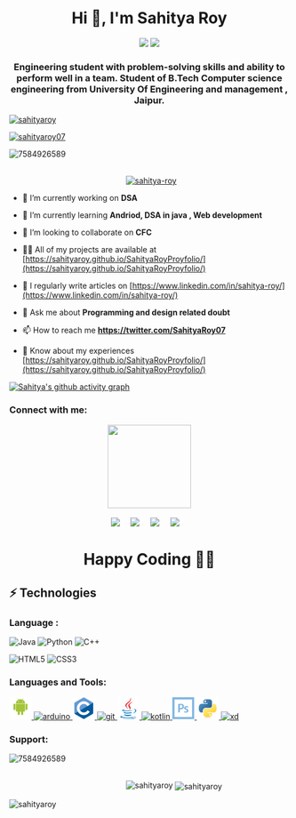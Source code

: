 <h1 align="center">Hi 👋, I'm Sahitya Roy</h1>
<p align="center">
   <img src="https://readme-typing-svg.herokuapp.com?color=45ffaa&size=40&width=900&height=80&lines=Welcome-to-The-World-Of-Sahitya-Roy"/>
    <img src="https://readme-typing-svg.herokuapp.com?color=7FFF00&size=40&width=900&height=80&lines=Founder-Of-Eduhub-International-Community"/>
</p>
<h3 align="center">Engineering student with problem-solving skills and ability to perform well in a team. Student of B.Tech Computer science engineering from University Of Engineering and management , Jaipur.</h3>

<p align="left"> <a href="https://github.com/ryo-ma/github-profile-trophy"><img src="https://github-profile-trophy.vercel.app/?username=sahityaroy" alt="sahityaroy" /></a> </p>

<p align="left"> <a href="https://twitter.com/sahityaroy07" target="blank"><img src="https://img.shields.io/twitter/follow/sahityaroy07?logo=twitter&style=for-the-badge" alt="sahityaroy07" /></a> </p>
<p><a href="https://www.buymeacoffee.com/sahityaroy"> <img align="left" src="https://cdn.buymeacoffee.com/buttons/v2/default-yellow.png" height="50" width="210" alt="7584926589" /></a></p><br><br>
<p align="left"> <a href="https://www.linkedin.com/in/sahitya-roy/" target="blank"><img src="https://rvtechnologies.com/wp-content/uploads/2020/03/mobile_app-1.jpg" alt="sahitya-roy" /></a> </p>

- 🔭 I’m currently working on **DSA**

- 🌱 I’m currently learning **Andriod, DSA in java , Web development**

- 👯 I’m looking to collaborate on **CFC**

- 👨‍💻 All of my projects are available at [https://sahityaroy.github.io/SahityaRoyProyfolio/](https://sahityaroy.github.io/SahityaRoyProyfolio/)

- 📝 I regularly write articles on [https://www.linkedin.com/in/sahitya-roy/](https://www.linkedin.com/in/sahitya-roy/)

- 💬 Ask me about **Programming and design related doubt**

- 📫 How to reach me **https://twitter.com/SahityaRoy07**

- 📄 Know about my experiences [https://sahityaroy.github.io/SahityaRoyProyfolio/](https://sahityaroy.github.io/SahityaRoyProyfolio/)

[![Sahitya's github activity graph](https://activity-graph.herokuapp.com/graph?username=SahityaRoy&theme=xcode)](https://git.io/SahityaRoy)



<h3 align="left">Connect with me:</h3>
<p align="center">
  <a href="https://github.com/SahityaRoy"><img src="https://media-exp1.licdn.com/dms/image/C5603AQEYBGYcnAE7Ug/profile-displayphoto-shrink_400_400/0/1624942139886?e=1632960000&v=beta&t=ZWCRX9YfHKDGkLQVDWYkYsnWqnfbdO2r_-tCN_hb9BA" width=150px height=150px /></a> 
    
<p align="center">
  <a target="_blank"href="https://www.linkedin.com/in/sahitya-roy/"><img src="https://img.shields.io/badge/linkedin-%230077B5.svg?&style=for-the-badge&logo=linkedin&logoColor=white" /></a>&nbsp;&nbsp;&nbsp;&nbsp;
  <a target="_blank"href="https://twitter.com/SahityaRoy07"><img src="https://img.shields.io/badge/twitter-%231DA1F2.svg?&style=for-the-badge&logo=twitter&logoColor=white" /></a>&nbsp;&nbsp;&nbsp;&nbsp;
  <a href="mailto:sahitya.roy@uem.edu.in?subject=Hello%20Harsh,%20From%20Github"><img src="https://img.shields.io/badge/gmail-%23D14836.svg?&style=for-the-badge&logo=gmail&logoColor=white" /></a>&nbsp;&nbsp;&nbsp;&nbsp;
  <a href="https://SahityaRoy.hashnode.dev/"><img src="https://img.shields.io/badge/hashnode-%27D1203.svg?&style=for-the-badge&logo=hashnode&logoColor=blue" /></a>&nbsp;&nbsp;&nbsp;&nbsp;
</p>


<h1 align=center>Happy Coding 👨‍💻 </h1>

## ⚡ Technologies

### Language :
![Java](https://img.shields.io/badge/-java-E34A86?style=flat-square&logo=java)
![Python](https://img.shields.io/badge/-Python-black?style=flat-square&logo=Python)
![C++](https://img.shields.io/badge/-C++-00599C?style=flat-square&logo=c)

![HTML5](https://img.shields.io/badge/-HTML5-E34F26?style=flat-square&logo=html5&logoColor=white)
![CSS3](https://img.shields.io/badge/-CSS3-1572B6?style=flat-square&logo=css3)




<h3 align="left">Languages and Tools:</h3>
<p align="left"> <a href="https://developer.android.com" target="_blank"> <img src="https://raw.githubusercontent.com/devicons/devicon/master/icons/android/android-original-wordmark.svg" alt="android" width="40" height="40"/> </a> <a href="https://www.arduino.cc/" target="_blank"> <img src="https://cdn.worldvectorlogo.com/logos/arduino-1.svg" alt="arduino" width="40" height="40"/> </a> <a href="https://www.cprogramming.com/" target="_blank"> <img src="https://raw.githubusercontent.com/devicons/devicon/master/icons/c/c-original.svg" alt="c" width="40" height="40"/> </a> <a href="https://git-scm.com/" target="_blank"> <img src="https://www.vectorlogo.zone/logos/git-scm/git-scm-icon.svg" alt="git" width="40" height="40"/> </a> <a href="https://www.java.com" target="_blank"> <img src="https://raw.githubusercontent.com/devicons/devicon/master/icons/java/java-original.svg" alt="java" width="40" height="40"/> </a> <a href="https://kotlinlang.org" target="_blank"> <img src="https://www.vectorlogo.zone/logos/kotlinlang/kotlinlang-icon.svg" alt="kotlin" width="40" height="40"/> </a> <a href="https://www.photoshop.com/en" target="_blank"> <img src="https://raw.githubusercontent.com/devicons/devicon/master/icons/photoshop/photoshop-line.svg" alt="photoshop" width="40" height="40"/> </a> <a href="https://www.python.org" target="_blank"> <img src="https://raw.githubusercontent.com/devicons/devicon/master/icons/python/python-original.svg" alt="python" width="40" height="40"/> </a> <a href="https://www.adobe.com/products/xd.html" target="_blank"> <img src="https://cdn.worldvectorlogo.com/logos/adobe-xd.svg" alt="xd" width="40" height="40"/> </a> </p>

<h3 align="left">Support:</h3>
<p><a href="https://www.buymeacoffee.com/sahityaroy"> <img align="left" src="https://cdn.buymeacoffee.com/buttons/v2/default-yellow.png" height="50" width="210" alt="7584926589" /></a></p><br><br>

<p><img align="left" src="https://github-readme-stats.vercel.app/api/top-langs?username=sahityaroy&show_icons=true&locale=en&layout=compact" alt="sahityaroy" /></p>

<p>&nbsp;<img align="center" src="https://github-readme-stats.vercel.app/api?username=sahityaroy&show_icons=true&locale=en" alt="sahityaroy" /></p>

<p><img align="center" src="https://github-readme-streak-stats.herokuapp.com/?user=sahityaroy&" alt="sahityaroy" /></p>
